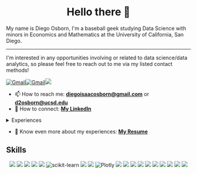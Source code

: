 <h1 align="center">Hello there 👋 </h1>
My name is Diego Osborn, I'm a baseball geek studying Data Science with minors in Economics and Mathematics at the University of California, San Diego.

---

I'm interested in any opportunities involving or related to data science/data analytics, so please feel free to reach out to me via my listed contact methods!

<p align="left">
<a href="mailto:diegoisaacosborn@gmail.com"><img alt="Gmail" src="https://img.shields.io/badge/Gmail-D14836?style=for-the-badge&logo=gmail&logoColor=white"/></a><a 
<a href="mailto:d2osborn@ucsd.edu"><img alt="Gmail" src="https://img.shields.io/badge/Gmail-D14836?style=for-the-badge&logo=gmail&logoColor=white"/></a><a href="www.linkedin.com/in/diego-osborn/"><img src="https://img.shields.io/badge/linkedin%20-%230077B5.svg?&style=for-the-badge&logo=linkedin&logoColor=white"/></a>
</p>

- 📫 How to reach me: **diegoisaacosborn@gmail.com** or **d2osborn@ucsd.edu**
- 👥 How to connect: **[My LinkedIn](www.linkedin.com/in/diego-osborn)**

<details>
<summary>Experiences </summary>
<!-- <br> -->
Currently, I am a Data Analytics Intern at the UC San Diego Career Center. My internship revolves around designing and implementing an interactive dashboard using Microsoft Power BI to visualize graduate career outcomes by providing insights on salary trends and top employers for students.
<br><br>
My previous experiences include:
<ul>
  <li> a Baseball Analytics Intern at UC San Diego Baseball</li>
  <li> a Baseball Analytics Intern at Palm Springs Power Baseball</li>
</ul>
</details>

- 📄 Know even more about my experiences: **[My Resume](https://drive.google.com/file/d/1freZOWcWNvkeZlef4d8zOjwFrxWTcG_u/view?usp=sharing)**

## Skills
<p align="center">
<img src="https://img.shields.io/badge/python%20-%2314354C.svg?&style=for-the-badge&logo=python&logoColor=white"/>
<img src="https://img.shields.io/badge/pandas%20-%23150458.svg?&style=for-the-badge&logo=pandas&logoColor=white"/>
<img src="https://img.shields.io/badge/numpy%20-%23013243.svg?&style=for-the-badge&logo=numpy&logoColor=white" />
<img src="https://img.shields.io/badge/PostgreSQL-%23336791.svg?&style=for-the-badge&logo=postgresql&logoColor=white"/>
<img src="https://img.shields.io/badge/SQLite-%2307405f.svg?&style=for-the-badge&logo=sqlite&logoColor=white"/>
<img alt="scikit-learn" src="https://img.shields.io/badge/sklearn-F7931E?style=for-the-badge&logo=scikit-learn&logoColor=white"/>
<img src="https://img.shields.io/badge/Matplotlib-%230A0C2D.svg?&style=for-the-badge&logo=matplotlib&logoColor=white"/>
<img src="https://img.shields.io/badge/Seaborn-%234A9E42.svg?&style=for-the-badge&logo=seaborn&logoColor=white"/>
<img alt="Plotly" src="https://img.shields.io/badge/Plotly-3775A9?style=for-the-badge&logo=plotly&logoColor=white"/>
<img src="https://img.shields.io/badge/Git-%23F05032.svg?&style=for-the-badge&logo=git&logoColor=white"/>
<img src="https://img.shields.io/badge/github%20-%23121011.svg?&style=for-the-badge&logo=github&logoColor=white"/>
<img src="https://img.shields.io/badge/Jupyter%20-%23F37626.svg?&style=for-the-badge&logo=Jupyter&logoColor=white"/>
<img src="https://img.shields.io/badge/SciPy-%230C55A5.svg?style=for-the-badge&logo=scipy&logoColor=%white">
<img src="https://img.shields.io/badge/r-%23276DC3.svg?style=for-the-badge&logo=r&logoColor=white"/>
<img src="https://img.shields.io/badge/Tableau-%230C63F2.svg?&style=for-the-badge&logo=tableau&logoColor=white"/>
<img src="https://img.shields.io/badge/Microsoft%20Power%20BI-%230A8E0A.svg?&style=for-the-badge&logo=power-bi&logoColor=white"/>
<img src="https://img.shields.io/badge/latex%20-%23008080.svg?&style=for-the-badge&logo=latex&logoColor=white"/>
<img src="https://img.shields.io/badge/Java-%23f7f7f7.svg?&style=for-the-badge&logo=java&logoColor=white"/>
<img src="https://img.shields.io/badge/html5%20-%23E34F26.svg?&style=for-the-badge&logo=html5&logoColor=white"/>
</p>
